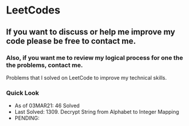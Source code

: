 # LeetCodes
## If you want to discuss or help me improve my code please be free to contact me.
### Also, if you want me to review my logical process for one the the problems, contact me.

Problems that I solved on LeetCode to improve my technical skills.

### Quick Look
- As of 03MAR21: 46 Solved
- Last Solved: 1309. Decrypt String from Alphabet to Integer Mapping
- PENDING: 
